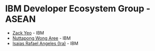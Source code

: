 # IBM Developer Ecosystem Group - ASEAN 

- [Zack Yeo](https://www.linkedin.com/in/zackyeo/) - IBM
- [Nuttapong Wong Aree](https://developer.ibm.com/profiles/wonganut/) - IBM
- [Isaias Rafael Angeles (Ira)](https://developer.ibm.com/profiles/isaias/) - IBM

